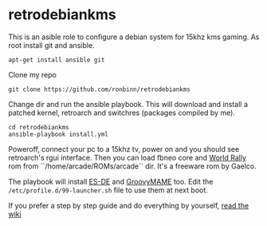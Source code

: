 # retrodebiankms
This is an asible role to configure a debian system for 15khz kms gaming. As root install git and ansible.
```
apt-get install ansible git
```
Clone my repo
```
git clone https://github.com/ronbinn/retrodebiankms
```
Change dir and run the ansible playbook. This will download and install a patched kernel, retroarch and switchres (packages compiled by me).
```
cd retrodebiankms
ansible-playbook install.yml
```
Poweroff, connect your pc to a 15khz tv, power on and you should see retroarch's rgui interface. Then you can load fbneo core and [World Rally](https://en.wikipedia.org/wiki/World_Rally_(1993_video_game)) rom from ``/home/arcade/ROMs/arcade`` dir. It's a freeware rom by Gaelco.

The playbook will install [ES-DE](https://gitlab.com/es-de/) and [GroovyMAME](https://github.com/antonioginer/groovymame) too. Edit the ``/etc/profile.d/99-launcher.sh`` file to use them at next boot.

If you prefer a step by step guide and do everything by yourself, [read the wiki](https://github.com/ronbinn/retrodebiankms/wiki)
